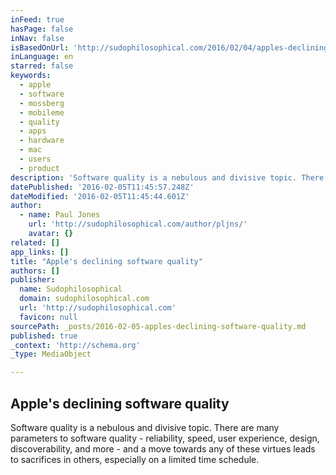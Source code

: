 ```yaml
---
inFeed: true
hasPage: false
inNav: false
isBasedOnUrl: 'http://sudophilosophical.com/2016/02/04/apples-declining-software-quality/'
inLanguage: en
starred: false
keywords:
  - apple
  - software
  - mossberg
  - mobileme
  - quality
  - apps
  - hardware
  - mac
  - users
  - product
description: 'Software quality is a nebulous and divisive topic. There are many parameters to software quality - reliability, speed, user experience, design, discoverability, and more - and a move towards any of these virtues leads to sacrifices in others, especially on a limited time schedule.'
datePublished: '2016-02-05T11:45:57.248Z'
dateModified: '2016-02-05T11:45:44.601Z'
author:
  - name: Paul Jones
    url: 'http://sudophilosophical.com/author/pljns/'
    avatar: {}
related: []
app_links: []
title: "Apple's declining software quality"
authors: []
publisher:
  name: Sudophilosophical
  domain: sudophilosophical.com
  url: 'http://sudophilosophical.com'
  favicon: null
sourcePath: _posts/2016-02-05-apples-declining-software-quality.md
published: true
_context: 'http://schema.org'
_type: MediaObject

---
```

<article style=""><h1>Apple's declining software quality</h1><p>Software quality is a nebulous and divisive topic. There are many parameters to software quality - reliability, speed, user experience, design, discoverability, and more - and a move towards any of these virtues leads to sacrifices in others, especially on a limited time schedule.</p></article>